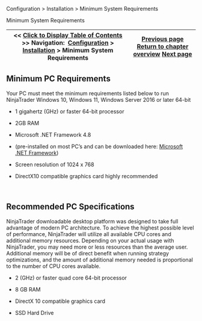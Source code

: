 ﻿
Configuration \> Installation \> Minimum System Requirements

Minimum System Requirements

| \<\< [Click to Display Table of Contents](minimum_system_requirements.md) \>\> **Navigation:**     [Configuration](configuration.md) \> [Installation](installation.md) \> Minimum System Requirements | [Previous page](installation.md) [Return to chapter overview](installation.md) [Next page](installation_guide.md) |
| --- | --- |
## Minimum PC Requirements
Your PC must meet the minimum requirements listed below to run NinjaTrader
Windows 10, Windows 11, Windows Server 2016 or later 64\-bit
 
- 1 gigahertz (GHz) or faster 64\-bit processor

- 2GB RAM

- Microsoft .NET Framework 4\.8

- (pre\-installed on most PC’s and can be downloaded here: [Microsoft .NET Framework](https://www.microsoft.com/en-us/download/details.aspx?id=30653))

- Screen resolution of 1024 x 768

- DirectX10 compatible graphics card highly recommended

 
## Recommended PC Specifications
NinjaTrader downloadable desktop platform was designed to take full advantage of modern PC architecture. To achieve the highest possible level of performance, NinjaTrader will utilize all available CPU cores and additional memory resources. Depending on your actual usage with NinjaTrader, you may need more or less resources than the average user. Additional memory will be of direct benefit when running strategy optimizations, and the amount of additional memory needed is proportional to the number of CPU cores available.
 
- 2 (GHz) or faster quad core 64\-bit processor

- 8 GB RAM

- DirectX 10 compatible graphics card

- SSD Hard Drive
